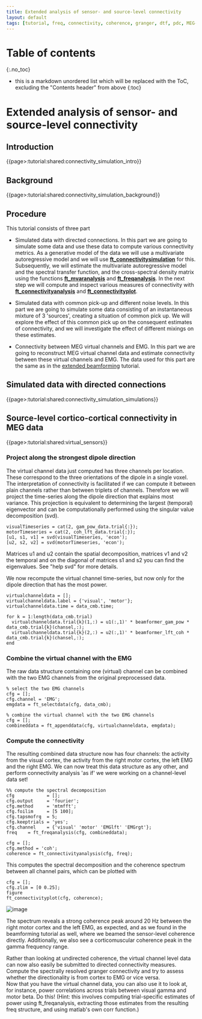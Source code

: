```yaml
---
title: Extended analysis of sensor- and source-level connectivity
layout: default
tags: [tutorial, freq, connectivity, coherence, granger, dtf, pdc, MEG-visuomotor151]
---
```


# Table of contents
{:.no_toc}

* this is a markdown unordered list which will be replaced with the ToC, excluding the "Contents header" from above
{:toc}

# Extended analysis of sensor- and source-level connectivity

## Introduction

{{page>:tutorial:shared:connectivity_simulation_intro}}

## Background

{{page>:tutorial:shared:connectivity_simulation_background}}

## Procedure

This tutorial consists of three part

*  Simulated data with directed connections. In this part we are going to simulate some data and use these data to compute various connectivity metrics. As a generative model of the data we will use a multivariate autoregressive model and we will use **[ft_connectivitysimulation](/reference/ft_connectivitysimulation)** for this. Subsequently, we will estimate the multivariate autoregressive model and the spectral transfer function, and the cross-spectral density matrix using the functions **[ft_mvaranalysis](/reference/ft_mvaranalysis)** and **[ft_freqanalysis](/reference/ft_freqanalysis)**. In the next step we will compute and inspect various measures of connectivity with  **[ft_connectivityanalysis](/reference/ft_connectivityanalysis)** and **[ft_connectivityplot](/reference/ft_connectivityplot)**.

*  Simulated data with common pick-up and different noise levels. In this part we are going to simulate some data consisting of an instantaneous mixture of 3 'sources', creating a situation of common pick up. We will explore the effect of this common pick up on the consequent estimates of connectivity, and we will investigate the effect of different mixings on these estimates.

*  Connectivity between MEG virtual channels and EMG. In this part we are going to reconstruct MEG virtual channel data and estimate connectivity between these virtual channels and EMG. The data used for this part are the same as in the [extended beamforming](/tutorial/beamformingextended) tutorial.

## Simulated data with directed connections

{{page>:tutorial:shared:connectivity_simulation_simulations}}

## Source-level cortico-cortical connectivity in MEG data

{{page>:tutorial:shared:virtual_sensors}}

### Project along the strongest dipole direction

The virtual channel data just computed has three channels per location. These correspond to the three orientations of the dipole in a single voxel. The interpretation of connectivity is facilitated if we can compute it between plain channels rather than between triplets of channels. Therefore we will project the time-series along the dipole direction that explains most variance. This projection is equivalent to determining the largest (temporal) eigenvector and can be computationally performed using the singular value decomposition (svd).

	visualTimeseries = cat(2, gam_pow_data.trial{:});
	motorTimeseries = cat(2, coh_lft_data.trial{:});
	[u1, s1, v1] = svd(visualTimeseries, 'econ');
	[u2, s2, v2] = svd(motorTimeseries, 'econ');     

Matrices u1 and u2 contain the spatial decomposition, matrices v1 and v2 the temporal and on the diagonal of matrices s1 and s2 you can find the eigenvalues. See "help svd" for more details.

We now recompute the virtual channel time-series, but now only for the dipole direction that has the most power.

	virtualchanneldata = [];
	virtualchanneldata.label = {'visual', 'motor'};
	virtualchanneldata.time = data_cmb.time;

	for k = 1:length(data_cmb.trial)
	  virtualchanneldata.trial{k}(1,:) = u1(:,1)' * beamformer_gam_pow * data_cmb.trial{k}(chansel,:);
	  virtualchanneldata.trial{k}(2,:) = u2(:,1)' * beamformer_lft_coh * data_cmb.trial{k}(chansel,:);
	end

### Combine the virtual channel with the EMG

The raw data structure containing one (virtual) channel can be combined with the two EMG channels from the original preprocessed data.

	% select the two EMG channels
	cfg = [];
	cfg.channel = 'EMG';
	emgdata = ft_selectdata(cfg, data_cmb);

	% combine the virtual channel with the two EMG channels
	cfg = [];
	combineddata = ft_appenddata(cfg, virtualchanneldata, emgdata);

### Compute the connectivity

The resulting combined data structure now has four channels: the activity from the visual cortex, the activity from the right motor cortex, the left EMG and the right EMG. We can now treat this data structure as any other, and perform connectivity analysis 'as if' we were working on a channel-level data set!

	%% compute the spectral decomposition
	cfg            = [];
	cfg.output     = 'fourier';
	cfg.method     = 'mtmfft';
	cfg.foilim     = [5 100];
	cfg.tapsmofrq  = 5;
	cfg.keeptrials = 'yes';
	cfg.channel    = {'visual' 'motor' 'EMGlft' 'EMGrgt'};
	freq    = ft_freqanalysis(cfg, combineddata);

	cfg = [];
	cfg.method = 'coh';
	coherence = ft_connectivityanalysis(cfg, freq);

This computes the spectral decomposition and the coherence spectrum between all channel pairs, which can be plotted with

	cfg = [];
	cfg.zlim = [0 0.25];
	figure
	ft_connectivityplot(cfg, coherence);

![image](/static/img/tutorial/virtualchannels_emg_coherence.png@500)

The spectrum reveals a strong coherence peak around 20 Hz between the right motor cortex and the left EMG, as expected, and as we found in the beamforming tutorial as well, where we beamed the sensor-level coherence directly. Additionally, we also see a corticomuscular coherence peak in the gamma frequency range.

<div class="exercise">
Rather than looking at undirected coherence, the virtual channel level data can now also easily be submitted to directed connectivity measures. Compute the spectrally resolved granger connectivity and try to assess whether the directionality is from cortex to EMG or vice versa.   
</div>

<div class="exercise">
Now that you have the virtual channel data, you can also use it to look at, for instance, power correlations across trials between visual gamma and motor beta. Do this! (Hint: this involves computing trial-specific estimates of power using ft_freqanalysis, extracting those estimates from the resulting freq structure, and using matlab's own corr function.)
</div>
